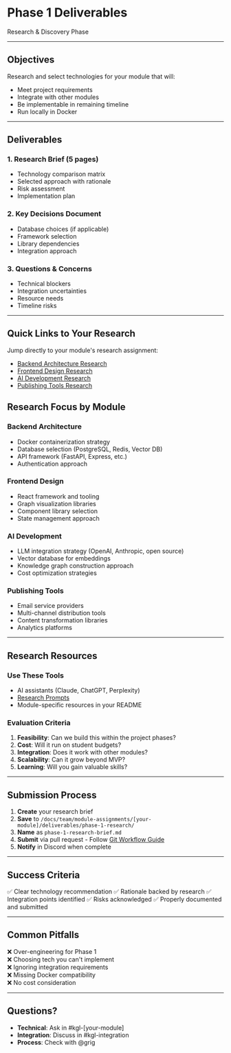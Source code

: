# Phase 1 Deliverables

Research & Discovery Phase

---

## Objectives

Research and select technologies for your module that will:
- Meet project requirements
- Integrate with other modules
- Be implementable in remaining timeline
- Run locally in Docker

---

## Deliverables

### 1. Research Brief (5 pages)
- Technology comparison matrix
- Selected approach with rationale
- Risk assessment
- Implementation plan

### 2. Key Decisions Document
- Database choices (if applicable)
- Framework selection
- Library dependencies
- Integration approach

### 3. Questions & Concerns
- Technical blockers
- Integration uncertainties
- Resource needs
- Timeline risks

---

## Quick Links to Your Research

Jump directly to your module's research assignment:
- [Backend Architecture Research](../module-assignments/backend-architecture/02b-phase-1-research-assignment.md)
- [Frontend Design Research](../module-assignments/frontend-design/02b-phase-1-research-assignment.md)
- [AI Development Research](../module-assignments/ai-development/02b-phase-1-research-assignment.md)
- [Publishing Tools Research](../module-assignments/publishing-tools/02b-phase-1-research-assignment.md)

## Research Focus by Module

### Backend Architecture
- Docker containerization strategy
- Database selection (PostgreSQL, Redis, Vector DB)
- API framework (FastAPI, Express, etc.)
- Authentication approach

### Frontend Design  
- React framework and tooling
- Graph visualization libraries
- Component library selection
- State management approach

### AI Development
- LLM integration strategy (OpenAI, Anthropic, open source)
- Vector database for embeddings
- Knowledge graph construction approach
- Cost optimization strategies

### Publishing Tools
- Email service providers
- Multi-channel distribution tools
- Content transformation libraries
- Analytics platforms

---

## Research Resources

### Use These Tools
- AI assistants (Claude, ChatGPT, Perplexity)
- [Research Prompts](../../research/prompts/)
- Module-specific resources in your README

### Evaluation Criteria
1. **Feasibility**: Can we build this within the project phases?
2. **Cost**: Will it run on student budgets?
3. **Integration**: Does it work with other modules?
4. **Scalability**: Can it grow beyond MVP?
5. **Learning**: Will you gain valuable skills?

---

## Submission Process

1. **Create** your research brief
2. **Save** to `/docs/team/module-assignments/[your-module]/deliverables/phase-1-research/`
3. **Name** as `phase-1-research-brief.md`
4. **Submit** via pull request - Follow [Git Workflow Guide](../git-workflow.md)
5. **Notify** in Discord when complete

---

## Success Criteria

✅ Clear technology recommendation
✅ Rationale backed by research
✅ Integration points identified
✅ Risks acknowledged
✅ Properly documented and submitted

---

## Common Pitfalls

❌ Over-engineering for Phase 1  
❌ Choosing tech you can't implement  
❌ Ignoring integration requirements  
❌ Missing Docker compatibility  
❌ No cost consideration

---

## Questions?

- **Technical**: Ask in #kgl-[your-module]
- **Integration**: Discuss in #kgl-integration
- **Process**: Check with @grig